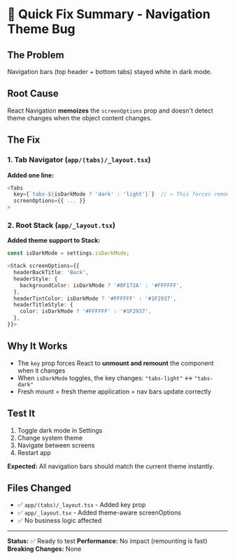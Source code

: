 # 🚀 Quick Fix Summary - Navigation Theme Bug

## The Problem

Navigation bars (top header + bottom tabs) stayed white in dark mode.

## Root Cause

React Navigation **memoizes** the `screenOptions` prop and doesn't detect theme changes when the object content changes.

## The Fix

### 1. Tab Navigator (`app/(tabs)/_layout.tsx`)

**Added one line:**

```typescript
<Tabs
  key={`tabs-${isDarkMode ? 'dark' : 'light'}`}  // ← This forces remount
  screenOptions={{ ... }}
>
```

### 2. Root Stack (`app/_layout.tsx`)

**Added theme support to Stack:**

```typescript
const isDarkMode = settings.isDarkMode;

<Stack screenOptions={{
  headerBackTitle: 'Back',
  headerStyle: {
    backgroundColor: isDarkMode ? '#0F172A' : '#FFFFFF',
  },
  headerTintColor: isDarkMode ? '#FFFFFF' : '#1F2937',
  headerTitleStyle: {
    color: isDarkMode ? '#FFFFFF' : '#1F2937',
  },
}}>
```

## Why It Works

- The `key` prop forces React to **unmount and remount** the component when it changes
- When `isDarkMode` toggles, the key changes: `"tabs-light"` ↔ `"tabs-dark"`
- Fresh mount = fresh theme application = nav bars update correctly

## Test It

1. Toggle dark mode in Settings
2. Change system theme
3. Navigate between screens
4. Restart app

**Expected:** All navigation bars should match the current theme instantly.

## Files Changed

- ✅ `app/(tabs)/_layout.tsx` - Added key prop
- ✅ `app/_layout.tsx` - Added theme-aware screenOptions
- ✅ No business logic affected

---

**Status:** ✅ Ready to test
**Performance:** No impact (remounting is fast)
**Breaking Changes:** None
